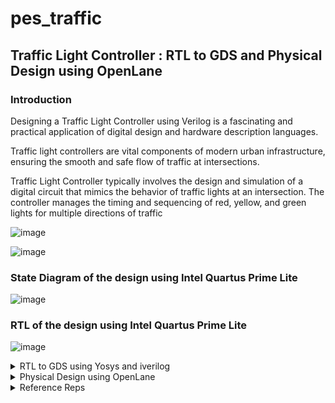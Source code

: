 # pes_traffic

## Traffic Light Controller : RTL to GDS and Physical Design using OpenLane 

  
### Introduction

Designing a Traffic Light Controller using Verilog is a fascinating and practical application of digital design and hardware description languages. 

Traffic light controllers are vital components of modern urban infrastructure, ensuring the smooth and safe flow of traffic at intersections.

Traffic Light Controller typically involves the design and simulation of a digital circuit that mimics the behavior of traffic lights at an intersection. The controller manages the timing and sequencing of red, yellow, and green lights for 
multiple directions of traffic

![image](https://github.com/AzeemRG/pes_traffic/assets/128957056/0966d48d-e74a-4d8a-9eec-5d876df75b25)

![image](https://github.com/AzeemRG/pes_traffic/assets/128957056/6d5a2633-e26a-449b-bb1a-0992e6ad0c84)


### State Diagram of the design using Intel Quartus Prime Lite

![image](https://github.com/AzeemRG/pes_traffic/assets/128957056/84c48ffb-a1f3-4c6f-8714-1e3b2eaa1538)

### RTL of the design using Intel Quartus Prime Lite

![image](https://github.com/AzeemRG/pes_traffic/assets/128957056/e1b3c00f-7442-486d-8af2-6218ccfcd69e)



<details>
  <summary>RTL to GDS using Yosys and iverilog</summary>
    <br>


<details>
<summary>Tools Used and Installation  </summary>
<br>
   

##### Iverilog:

  ``` 
   sudo apt-get update
   sudo apt-get install iverilog

```

##### Yosys:

   ```
   git clone https://github.com/YosysHQ/yosys.git
   sudo apt install make
   sudo apt-get install build-essential clang bison flex \
   libreadline-dev gawk tcl-dev libffi-dev git \
   graphviz xdot pkg-config python3 libboost-system-dev \
   libboost-python-dev libboost-filesystem-dev zlib1g-dev
   sudo make install
```

</details>
<details>
<summary>Pre Simulation of design </summary>
<br>

### Simulation using iverilog 

After successfull installation lets create folder for our files
```
mkdir pes_traffic_controller
```

Copy the design file and testbench file provided and paste the created directory

Use this commands for simulation

```
cd pes_traffic_controller
iverilog pes_traffic.v  pes_tb_traffic.v
./a.out
gtkwave dump.vcd
```

![image](https://github.com/AzeemRG/pes_traffic/assets/128957056/7381f2c8-843f-4079-b563-5f9e56908c5e)

![image](https://github.com/AzeemRG/pes_traffic/assets/128957056/c8bb293c-59c1-429e-8a21-86867125ac15)

Output Waveform:

![image](https://github.com/AzeemRG/pes_traffic/assets/128957056/6a30bb0a-ce5d-4c35-a4a6-8bba21e8bd5a)


</details>
<details>
<summary>Synthesis Using GLS  </summary>
<br>
   
### Introduction

Synthesis is a critical step in the design of integrated circuits. It transforms the high-level, abstract representation of a design, known as Register-Transfer Level (RTL), into a gate-level netlist. This netlist is composed of actual logic gates that are available in the specific technology libraries for the target chip.

The synthesis process unfolds in several stages:

   Conversion of RTL to Basic Logic Gates: Initially, the RTL description is translated into a network of fundamental logic gates like AND, OR, and flip-flops.

  Mapping to Technology-Dependent Gates: The next step involves matching the basic logic gates from the RTL description to the corresponding technology-specific gates available in the chosen library.

   Optimizing the Netlist: After mapping, optimization comes into play. The goal is to enhance the netlist by making it more efficient, but without violating any constraints set by the designer. This optimization can involve minimizing gate count, reducing power consumption, and improving performance.

#### Synthesis using GLS of our design 

Invoking Yosys , reading the skywater130 pdk library and reading the design file 

Use command

```
yosys
read_liberty -lib /home/azeem/VLSI/sky130RTLDesignAndSynthesisWorkshop/lib/sky130_fd_sc_hd__tt_025C_1v80.lib
read_verilog pes_traffic.v
``` 

![image](https://github.com/AzeemRG/pes_traffic/assets/128957056/8b1359df-05ae-49e9-9d84-ce8651a7b0aa)

Synthesis: 

for synthesis use command ``` synth -top pes_traffic ``` 

![image](https://github.com/AzeemRG/pes_traffic/assets/128957056/76ecd4e9-cc0c-4185-a993-8d95e581ec09)

Printing Stat:

![image](https://github.com/AzeemRG/pes_traffic/assets/128957056/cf4c391e-2dba-4bda-ad90-f8f36ab14523)

ABC: 

To run ABC use command ``` abc -liberty /home/azeem/VLSI/sky130RTLDesignAndSynthesisWorkshop/lib/sky130_fd_sc_hd__tt_025C_1v80.lib ```

![image](https://github.com/AzeemRG/pes_traffic/assets/128957056/d2bd53e3-1937-458f-a949-9d0d9eb2d58b)

ABC results:

![image](https://github.com/AzeemRG/pes_traffic/assets/128957056/d6f3fdf5-5c7c-41c2-81bd-956912432c71)


Layout :

Use command ``` show ``` to get Layout 

![image](https://github.com/AzeemRG/pes_traffic/assets/128957056/5cdeb55d-8f14-4315-8565-1d2990a1a3da)

![image](https://github.com/AzeemRG/pes_traffic/assets/128957056/fc56ff2b-7529-4717-849f-1661d5f0443c)

![image](https://github.com/AzeemRG/pes_traffic/assets/128957056/851c1612-1326-4ec7-812c-95d74eac16ec)

Netlist :

Use Command ``` write_verilog -noattr pes_traffic_netlist.v ```

![image](https://github.com/AzeemRG/pes_traffic/assets/128957056/a7fd43a1-6d75-43ac-a6e6-44f7cb695658)

</details>
<details>
<summary>Post Simulation </summary>
<br>
   
### Simulation created netlist using iverilog 

Use command 
```
iverilog /home/azeem/VLSI/sky130RTLDesignAndSynthesisWorkshop/my_lib/verilog_model/primitives.v /home/azeem/VLSI/sky130RTLDesignAndSynthesisWorkshop/my_lib/verilog_model/sky130_fd_sc_hd.v pes_traffic_netlist.v pes_tb_traffic.v
./a.out
gtkwave dump.vcd
```

![image](https://github.com/AzeemRG/pes_traffic/assets/128957056/e1db5423-4200-4d0d-a16f-2df010838e80)

Final Post Simulation Output Waveform:

![image](https://github.com/AzeemRG/pes_traffic/assets/128957056/b77690d9-77fc-4d30-a851-1f1db854bd24)

</details>
<details>
<summary>Conclusions </summary> </summary>
<br>

As we can see Pre and Post Simulation Results match , so we can confirm there is no GLS mismatch. We can Go ahead with PD development 

Results:

- Total Number of Cells : 292 
- Total Number of Input Signals : 62
- Total Number of Output Signals : 71 
- Total Number of Internal Signals : 160 



</details>

</details>

<details>
  <summary>Physical Design using OpenLane</summary>
    <br>

# Introduction to OpenLane 

![image](https://github.com/AzeemRG/pes_traffic/assets/128957056/74df30d0-f050-4ca7-ab17-d4f7da9df9c7)

OpenLane is an open-source, automated digital ASIC (Application-Specific Integrated Circuit) design flow framework. It plays a pivotal role in simplifying and streamlining the process of designing custom integrated circuits, making it more accessible to a wider range of engineers and designers.

Here is the basic OpenLane Design Flow

RTL Design

Synthesis

Floor Planning

Placement and Routing

Clock Tree Synthesis

Power Planning

Physical Verification

GDSII Generation

Manufacturing

Testing

Packaging

Deployment


<details>
<summary>Complete Installation </summary>
<br>

## Docker Installation

Prerequisite

```
sudo apt-get update
sudo apt-get upgrade
sudo apt install -y build-essential python3 python3-venv python3-pip python3-tk make git
```

Installation steps

```
# Remove old installations
sudo apt-get remove docker docker-engine docker.io containerd runc
# Installation of requirements
sudo apt-get update
sudo apt-get install \
   ca-certificates \
   curl \
   gnupg \
   lsb-release
# Add the keyrings of docker
sudo mkdir -p /etc/apt/keyrings
curl -fsSL https://download.docker.com/linux/ubuntu/gpg | sudo gpg --dearmor -o /etc/apt/keyrings/docker.gpg
# Add the package repository
echo \
   "deb [arch=$(dpkg --print-architecture) signed-by=/etc/apt/keyrings/docker.gpg] https://download.docker.com/linux/ubuntu \
   $(lsb_release -cs) stable" | sudo tee /etc/apt/sources.list.d/docker.list > /dev/null
# Update the package repository
sudo apt-get update

# Install Docker
sudo apt-get install docker-ce docker-ce-cli containerd.io docker-compose-plugin

# Check for installation
sudo docker run hello-world
```

Successful Installation will look like this

Hello from Docker!
This message shows that your installation appears to be working correctly.

To generate this message, Docker took the following steps:
1. The Docker client contacted the Docker daemon.
2. The Docker daemon pulled the "hello-world" image from the Docker Hub. (amd64)
3. The Docker daemon created a new container from that image which runs the executable that produces the output you are currently reading.
4. The Docker daemon streamed that output to the Docker client, which sent it to your terminal.

To try something more ambitious, you can run an Ubuntu container with:
$ docker run -it ubuntu bash

Share images, automate workflows, and more with a free Docker ID:
https://hub.docker.com/

For more examples and ideas, visit:
https://docs.docker.com/get-started/

###### For Different OS
Above shown steps are for ubuntu

Use below website for other OS

https://openlane2.readthedocs.io/en/latest/getting_started/docker_installation/index.html

## OpenLane Installation

```
sudo apt-get update
sudo apt-get upgrade
sudo apt install -y build-essential python3 python3-venv python3-pip make git
```

```
sudo apt install apt-transport-https ca-certificates curl software-properties-common
curl -fsSL https://download.docker.com/linux/ubuntu/gpg | sudo gpg --dearmor -o /usr/share/keyrings/docker-archive-keyring.gpg

echo "deb [arch=amd64 signed-by=/usr/share/keyrings/docker-archive-keyring.gpg] https://download.docker.com/linux/ubuntu $(lsb_release -cs) stable" | sudo tee /etc/apt/sources.list.d/docker.list > /dev/null

sudo apt update

sudo apt install docker-ce docker-ce-cli containerd.io

sudo docker run hello-world

sudo groupadd docker
sudo usermod -aG docker $USER
sudo reboot 
```
After reboot

```
docker run hello-world
```

Check dependencies 

```
git --version
docker --version
python3 --version
python3 -m pip --version
make --version
python3 -m venv -h

Below steps installs PDKs and Tools
cd $HOME
git clone https://github.com/The-OpenROAD-Project/OpenLane
cd OpenLane
make
make test

``` 

## Magic Installation 

```
sudo apt-get install m4
sudo apt-get install tcsh
sudo apt-get install csh
sudo apt-get install libx11-dev
sudo apt-get install tcl-dev tk-dev
sudo apt-get install libcairo2-dev
sudo apt-get install mesa-common-dev libglu1-mesa-dev
sudo apt-get install libncurses-dev
git clone https://github.com/RTimothyEdwards/magic
cd magic
./configure
make
make install
```


</details>
<details>
<summary> Getting Started </summary>
<br>

Launching OpenLane

![image](https://github.com/AzeemRG/pes_traffic/assets/128957056/98cbd04d-a047-456d-b006-b293424b7092)

Before getting started make sure to to create your design folder 

```
    cd OpenLane\designs
    mkdir pes_traffic
    cd pes_traffic
    mkdir src
```
Add ur verilog file inside and outside of src folder 

Create config.json file using ``` gedit config.json ```  and add inside and outside of the src folder 

Note : Also make sure to add pdk file..  in my case its skywater130 pdk 

Config file should look like this

```

{
    "DESIGN_NAME": "pes_traffic",
    "VERILOG_FILES": "dir::src/pes_traffic.v",
    "CLOCK_PORT": "clk",
    "CLOCK_NET": "clk",
    "GLB_RESIZER_TIMING_OPTIMIZATIONS": true,
    "CLOCK_PERIOD": 5,
    "PL_RANDOM_GLB_PLACEMENT": 1,
    "PL_TARGET_DENSITY": 0.5,
    "FP_SIZING" : "relative",

"LIB_SYNTH": "dir::src/sky130_fd_sc_hd__typical.lib",
"LIB_FASTEST": "dir::src/sky130_fd_sc_hd__fast.lib",
"LIB_SLOWEST": "dir::src/sky130_fd_sc_hd__slow.lib",
"LIB_TYPICAL": "dir::src/sky130_fd_sc_hd__typical.lib",
"TEST_EXTERNAL_GLOB": "dir::../pes_ic/src/*",
"SYNTH_DRIVING_CELL":"sky130_vsdinv",

    "pdk::sky130*": {
        "FP_CORE_UTIL": 5,
        "scl::sky130_fd_sc_hd": {
            "FP_CORE_UTIL": 2
        }
    }

    

}

```

To undergo interactive flow use command 

```
 .\flow.tcl -interactive
package require openlane 0.9
prep -design <UR_DESIGN_NAME>
```



</details>
<details>
<summary> Synthesis </summary>
<br>

use command ```run_synthesis``` to initiate it 

 ![image](https://github.com/AzeemRG/pes_traffic/assets/128957056/3a57352a-eaaf-49dd-b7c4-18e6c29dd39c)

to see the report or printing stats to go the following path 

``` /home/azeem/OpenLane/designs/pes_traffic/runs/RUN_Direct/reports ``` in that go to synthesis and check the report 

![image](https://github.com/AzeemRG/pes_traffic/assets/128957056/d23ba5d5-9b13-407b-bb8e-a888a8aab10f)


![image](https://github.com/AzeemRG/pes_traffic/assets/128957056/f9be828d-2a62-454c-90c3-88a11f831cd7)

We can see info about cells and area of chip module through this step and get intresting factors like flop ratio or cell ratio etc 

</details>
<details>
<summary> Floorplan </summary>
<br>

use command ```run_floorplan``` to initiate it 

![image](https://github.com/AzeemRG/pes_traffic/assets/128957056/04c69744-9469-48af-9b32-c705a44e8ec0)

to see the floorplan layout go the path ``` cd  /home/azeem/OpenLane/designs/pes_traffic/runs/RUN_2023.11.02_19.46.32/results/floorplan ```

Use magic tool to see the layout using the .def file created during the process

``` magic -T /home/azeem/OpenLane/pdk/sky130A/libs.tech/magic/sky130A.tech lef read ../../tmp/merged.nom.lef def pes_traffic.def & ```

![image](https://github.com/AzeemRG/pes_traffic/assets/128957056/e59be8d9-602c-43ac-9ade-ea473cce7230)


</details>
<details>
<summary> Placement </summary>
<br>

use command ``` run_placement``` 

![image](https://github.com/AzeemRG/pes_traffic/assets/128957056/220a0105-586f-4391-8700-79eda3824db9)

use magic tool to see the layout by going to path same path but this time its placement `` ......results/placements

![image](https://github.com/AzeemRG/pes_traffic/assets/128957056/4b69d7b4-f3b8-4db5-8640-99fd96e0f3da)


![image](https://github.com/AzeemRG/pes_traffic/assets/128957056/c49ee4de-0725-49f5-af33-a4fe8ed2f557)


![image](https://github.com/AzeemRG/pes_traffic/assets/128957056/77b395cb-9ba8-4e1e-8aa4-f23e66f1a672)


</details>
<details>
<summary> CTS </summary>
<br>

use command ```run_cts ```

![image](https://github.com/AzeemRG/pes_traffic/assets/128957056/3f7e199a-f9e8-4e6b-b6d1-d5aef6ee0235)

to see the slack reports go the log folder using path 
```
/home/azeem/OpenLane/designs/pes_traffic/runs/RUN_2023.11.02_19.46.32/logs/cts

in that open 12-cts_sta.log

```
we can see slack is meet and there skew in under control 

 ![image](https://github.com/AzeemRG/pes_traffic/assets/128957056/37ced2f4-bf90-4bc2-bd78-efdaf42e596a)


![image](https://github.com/AzeemRG/pes_traffic/assets/128957056/da9e94f2-9a70-4ef8-89de-f0ac2da53c04)

Note : log file is added for more information 


</details>
<details>
<summary> Routing </summary>
<br>

use command ``` run_routing ``` 

![image](https://github.com/AzeemRG/pes_traffic/assets/128957056/a845c542-d89c-483d-9ab6-870729acaa12)

![image](https://github.com/AzeemRG/pes_traffic/assets/128957056/4a8c96d3-e3b1-460e-9b4d-1462de34aa63)

![image](https://github.com/AzeemRG/pes_traffic/assets/128957056/63687bbb-a2de-4086-a407-14052cf293a2)



</details>
<details>
<summary> Non-interactive flow </summary>
<br>

Use below commands 
```
cd Openlane
make mount
./flow.tcl -design <UR_DESIGN_NAME>
```

#### Steps involved in flow 


- Running Synthesis: This step involves synthesizing the RTL (Register Transfer Level) code to generate a gate-level netlist.
- Running Single-Corner Static Timing Analysis: A static timing analysis is performed at a single process corner to ensure that the design meets its timing constraints.
- Running Initial Floorplanning, Setting Core Dimensions: Initial floorplanning involves defining the rough placement and dimensions of the core area of the chip.
- Running IO Placement: This step involves placing the input and output pads of the chip.
- Running Power planning with power {VPWR} and ground {VGND}: Power planning is essential for distributing power and ground connections effectively throughout the chip.
- Generating PDN: This generates the Power Distribution Network for ensuring proper power delivery.
- Performing Random Global Placement: Initial placement of standard cells is done randomly.
- Running Placement Resizer Design Optimizations: Optimization techniques are applied to improve the placement of standard cells.
- Writing Verilog: Generate a new Verilog file after placement optimizations.
- Running Detailed Placement: A more refined placement of cells is performed.
- Running Placement Resizer Timing Optimizations: Timing-specific optimizations are applied to the placement.
- Writing Verilog, Routing: Generate a new Verilog file after routing optimizations.
- Running Global Routing Resizer Timing Optimizations: Further timing optimizations are applied to the routing.
- Writing Verilog: Generate a new Verilog file after routing.
- Running Detailed Placement: Re-run placement after global routing.
- Running Global Routing, Starting FastRoute Antenna Repair Iterations: Global routing of the design is done, and antenna repair iterations are initiated to fix potential antenna effects.
- Running Fill Insertion: Inserting filler cells to meet design requirements.
- Writing Verilog: Generate a new Verilog file after fill insertion.
- Running Detailed Routing, No DRC violations after detailed routing: Detailed routing of the design is performed, and DRC (Design Rule Check) violations are checked and corrected.
= Writing Verilog, Running parasitics-based static timing analysis: Generate a new Verilog file and run a static timing analysis with consideration for parasitic capacitance and resistance.
- Running SPEF Extraction at the min process corner: Extraction of parasitic information at the minimum process corner.
= Running Multi-Corner Static Timing Analysis at the min process corner: Perform static timing analysis considering multiple process corners.
- Running SPEF Extraction at the max process corner: Extraction of parasitic information at the maximum process corner.
- Running Multi-Corner Static Timing Analysis at the max process corner: Perform static timing analysis considering multiple process corners.
- Running SPEF Extraction at the nom process corner: Extraction of parasitic information at the nominal process corner.
- Running Single-Corner Static Timing Analysis at the nom process corner: Static timing analysis at the nominal process corner.
- Running Multi-Corner Static Timing Analysis at the nom process corner: Perform static timing analysis considering multiple corners at the nominal process corner.
- Running Magic to generate various views, Streaming out GDS-II with Magic, Generating MAGLEF views: Generate different views and output the final GDS-II layout file for the chip.
- Streaming out GDS-II with Klayout: Output the GDS-II layout file using the Klayout tool.
- Running XOR on the layouts using Klayout: Perform XOR operation on layouts to check for any differences.
- Running Magic Spice Export from LEF: This step involves exporting Spice netlists from the Layout Exchange Format (LEF) files. These netlists are essential for simulating and verifying the functionality of the chip.
- Writing Powered Verilog: Generate a new Verilog file that incorporates information about power consumption and other relevant power-related details.
- Writing Verilog: Another step of generating a Verilog file, possibly after incorporating power-related information.
- Running LEF LVS: Performing Layout vs. Schematic (LVS) checks using the Layout Exchange Format (LEF) data to ensure that the layout matches the intended schematic.
- Running Magic DRC, Converting Magic DRC Violations to Magic Readable Format, Converting Magic DRC Violations to Klayout Database, Converting DRC Violations to RDB Format, No DRC violations after GDS streaming out, Running Antenna Checks: In this step, Design Rule Checks (DRC) are performed using the Magic tool. Any DRC violations are detected, and the results may be converted to different formats for further analysis or reporting. Additionally, antenna checks are run to identify and mitigate potential issues with charge accumulation.
- Running OpenROAD Antenna Rule Checker: This step involves running the OpenROAD Antenna Rule Checker to further ensure that the chip design is free from antenna effects, which can lead to unexpected issues during chip operation.
- Running CVC, Saving final set of views, Saving runtime environment, Generating final set of reports, Created manufacturability report: In this final step, Chip Verification Continuum (CVC) is run to verify the chip's functionality and compliance with design rules. Various views and reports are saved, including a manufacturability report. This report summarizes the results of the chip design process, indicating whether it's ready for manufacturing.



DRC Check after ending of entire flow

![image](https://github.com/AzeemRG/pes_traffic/assets/128957056/6f537f3c-6bcb-4ac9-8bb2-3a77867fa3bd)

</details>
<details>
<summary> Results and Report</summary>
<br>

- Number of cells: 262
- Chip area for module '\pes_traffic': 3072.947200
- Design area 6783 u^2 4% utilization.
- report_worst_slack -max (Setup) : 0.43
- report_worst_slack -min (Hold) : 0.27

</details>

</details>

<details>
  <summary> Reference Reps </summary>
    <br>

RTL to GDS Repo

https://github.com/AzeemRG/asic_special_topic

Also Checkout for Physical Design Using OpenLane

https://github.com/AzeemRG/Pes_Openlane_pd

Repo by efabless

https://github.com/efabless/openlane2






